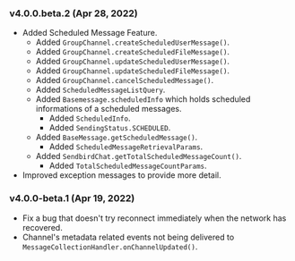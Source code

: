 ### v4.0.0.beta.2 (Apr 28, 2022)
- Added Scheduled Message Feature.
  - Added `GroupChannel.createScheduledUserMessage()`.
  - Added `GroupChannel.createScheduledFileMessage()`.
  - Added `GroupChannel.updateScheduledUserMessage()`.
  - Added `GroupChannel.updateScheduledFileMessage()`.
  - Added `GroupChannel.cancelScheduledMessage()`.
  - Added `ScheduledMessageListQuery`.
  - Added `Basemessage.scheduledInfo` which holds scheduled informations of a scheduled messages.
    - Added `ScheduledInfo`.
    - Added `SendingStatus.SCHEDULED`.
  - Added `BaseMessage.getScheduledMessage()`.
    - Added `ScheduledMessageRetrievalParams`.
  - Added `SendbirdChat.getTotalScheduledMessageCount()`.
    - Added `TotalScheduledMessageCountParams`.
- Improved exception messages to provide more detail.

### v4.0.0-beta.1 (Apr 19, 2022)
- Fix a bug that doesn't try reconnect immediately when the network has recovered.
- Channel's metadata related events not being delivered to `MessageCollectionHandler.onChannelUpdated()`.
